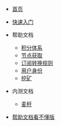 - [首页](/)

- [快速入门](quickstart.md "快速入门")
- 帮助文档
  - [积分体系](wallet.md "积分体系")
  - [节点获取](pool.md "节点获取")
  - [订阅转换规则](rule.md "订阅转换规则")
  - [用户身份](user.md "用户身份")
  - [挖矿](peer.md "挖矿-Peer")
- 内测文档
  - [麦秆](straw.md "麦秆-代理客户端")

- [帮助文档看不懂版](help.md "帮助文档看不懂版")
